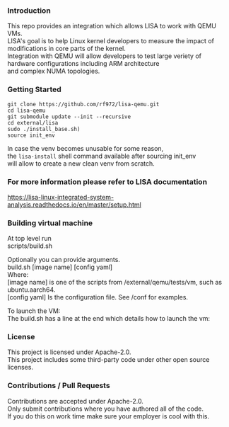### Introduction

This repo provides an integration which allows LISA to work with QEMU VMs.<br/>
LISA's goal is to help Linux kernel developers to measure the impact of modifications in core parts of the kernel.<br/>
Integration with QEMU will allow developers to test large veriety of hardware configurations including ARM architecture<br/>
and complex NUMA topologies.

### Getting Started
```
git clone https://github.com/rf972/lisa-qemu.git
cd lisa-qemu
git submodule update --init --recursive
cd external/lisa
sudo ./install_base.sh)
source init_env
```

In case the venv becomes unusable for some reason,<br/>
the `lisa-install` shell command available after sourcing init_env<br/>
will allow to create a new clean venv from scratch.<br/>

### For more information please refer to LISA documentation
https://lisa-linux-integrated-system-analysis.readthedocs.io/en/master/setup.html

### Building virtual machine
At top level run<br/>
scripts/build.sh<br/>

Optionally you can provide arguments.<br/>
build.sh [image name] [config yaml]<br/>
    Where:<br/>
      [image name] is one of the scripts from /external/qemu/tests/vm, such as ubuntu.aarch64.<br/>
      [config yaml] Is the configuration file.  See /conf for examples.<br/>

To launch the VM:<br/>
  The build.sh has a line at the end which details how to launch the vm:<br/>

### License
This project is licensed under Apache-2.0.<br/>
This project includes some third-party code under other open source licenses.<br/>

### Contributions / Pull Requests
Contributions are accepted under Apache-2.0.<br/>
Only submit contributions where you have authored all of the code.<br/>
If you do this on work time make sure your employer is cool with this.<br/>
